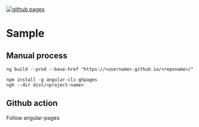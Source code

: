 [![github pages](https://github.com/Amitpnk/angular-pages/actions/workflows/main.yml/badge.svg)](https://github.com/Amitpnk/angular-pages/actions/workflows/main.yml)

# Sample

## Manual process

```
ng build --prod --base-href "https://<username>.github.io/<reponame>/"
```

```
npm install -g angular-cli-ghpages
ngh --dir dist/<project-name>
```

## Github action

Follow angular-pages